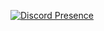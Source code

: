 [![Discord Presence](https://lanyard.cnrad.dev/api/1157477865873473538)](https://discord.com/users/1034963603503206481)
